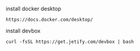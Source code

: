 install docker desktop
```url 
https://docs.docker.com/desktop/
```

install devbox
```url
curl -fsSL https://get.jetify.com/devbox | bash
```
